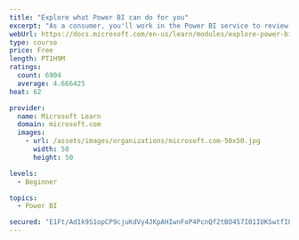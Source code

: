 ```yaml
---
title: "Explore what Power BI can do for you"
excerpt: "As a consumer, you'll work in the Power BI service to review and interact with content that has been shared with you. This module provides the foundational information that you need to work effectively in the Power BI service."
webUrl: https://docs.microsoft.com/en-us/learn/modules/explore-power-bi-service/
type: course
price: Free
length: PT1H9M
ratings:
  count: 6904
  average: 4.666425
heat: 62

provider:
  name: Microsoft Learn
  domain: microsoft.com
  images:
    - url: /assets/images/organizations/microsoft.com-50x50.jpg
      width: 50
      height: 50

levels:
  - Beginner

topics:
  - Power BI

secured: "E1Ft/Ad1k9S1opCP9cjuKdVy4JKpAHIwnFoP4PcnQf2tBO457I01IUKSwtfIL+Qsfu2qju5qRlmyGWYX7AWcxjOxnLfERuQfzh9Me2ebnLDVEhE3WwF5IuGRfCq1aXxKjV+m/MQWSvxM0FmlnK9uvJaM4XIwbv6/YG/EAHso4bFaI5RtEam3TvH8fhyOw+5soHkbtGSPzFQ8CF4Ynf1HNjGWHcu1x3pHkvc+1SBj5J++SYLDkcb5JPaeGYHYkYPuK3GXiLQn3ICJicmm4EgV4Jmr8/hbv7Q4pTN2QuqpMVlziF7IIj+yscImspdUS9C0PAVcerou/XYh+M5aYMNuFu7esnzU4JZlALkn4CI//5Vfht5UJx/nbkWHzvpMCK5D3+pOXtd5RuBNdni/XtEu1ZkpGV9BrJL39OShAqhj44E=;m9G5Pxmg7M60hZUN748z5Q=="
---
```


